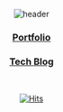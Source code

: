 <div align=center>
  
  <!-- https://github.com/kyechan99/capsule-render -->
  ![header](https://capsule-render.vercel.app/api?type=waving&color=907EAC&height=200&section=header&text=Jung%20Hyeonsu&fontSize=70&fontColor=0c2e3d)

  ### [Portfolio](https://hyeonsu-jung.vercel.app/)  </h3>
  ### [Tech Blog](https://junghyeonsu-dev.vercel.app/)  </h3>

  <br />
  
  <!-- https://simpleicons.org/ 아이콘 -->
  <!-- https://shields.io/ 라벨 -->
    
  [![Hits](https://hits.seeyoufarm.com/api/count/incr/badge.svg?url=https%3A%2F%2Fgithub.com%2Fjunghyeonsu&count_bg=%23907EAC&title_bg=%23555555&icon=&icon_color=%23E7E7E7&title=hits&edge_flat=false)](https://hits.seeyoufarm.com)
  
</div>


